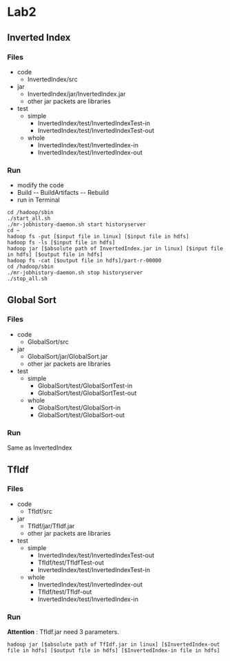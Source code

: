 # Lab2 

## Inverted Index
### Files
* code
    * InvertedIndex/src
* jar 
    * InvertedIndex/jar/InvertedIndex.jar
    * other jar packets are libraries
* test
    * simple
        * InvertedIndex/test/InvertedIndexTest-in
        * InvertedIndex/test/InvertedIndexTest-out
    * whole
        * InvertedIndex/test/InvertedIndex-in
        * InvertedIndex/test/InvertedIndex-out

### Run
* modify the code
* Build -- BuildArtifacts -- Rebuild
* run in Terminal

```
cd /hadoop/sbin  
./start_all.sh  
./mr-jobhistory-daemon.sh start historyserver  
cd ~
hadoop fs -put [$input file in linux] [$input file in hdfs]  
hadoop fs -ls [$input file in hdfs]
hadoop jar [$absolute path of InvertedIndex.jar in linux] [$input file in hdfs] [$output file in hdfs]
hadoop fs -cat [$output file in hdfs]/part-r-00000
cd /hadoop/sbin
./mr-jobhistory-daemon.sh stop historyserver
./stop_all.sh
```


## Global Sort
### Files
* code
    * GlobalSort/src
* jar 
    * GlobalSort/jar/GlobalSort.jar
    * other jar packets are libraries
* test
    * simple
        * GlobalSort/test/GlobalSortTest-in
        * GlobalSort/test/GlobalSortTest-out
    * whole
        * GlobalSort/test/GlobalSort-in
        * GlobalSort/test/GlobalSort-out

### Run
Same as InvertedIndex


## TfIdf
### Files
* code
    * TfIdf/src
* jar 
    * TfIdf/jar/TfIdf.jar
    * other jar packets are libraries
* test
    * simple
        * InvertedIndex/test/InvertedIndexTest-out
        * TfIdf/test/TfIdfTest-out
        * InvertedIndex/test/InvertedIndexTest-in
    * whole
        * InvertedIndex/test/InvertedIndex-out
        * TfIdf/test/TfIdf-out
        * InvertedIndex/test/InvertedIndex-in

### Run
**Attention** : TfIdf.jar need 3 parameters.

```
hadoop jar [$absolute path of TfIdf.jar in linux] [$InvertedIndex-out file in hdfs] [$output file in hdfs] [$InvertedIndex-in file in hdfs] 
```

